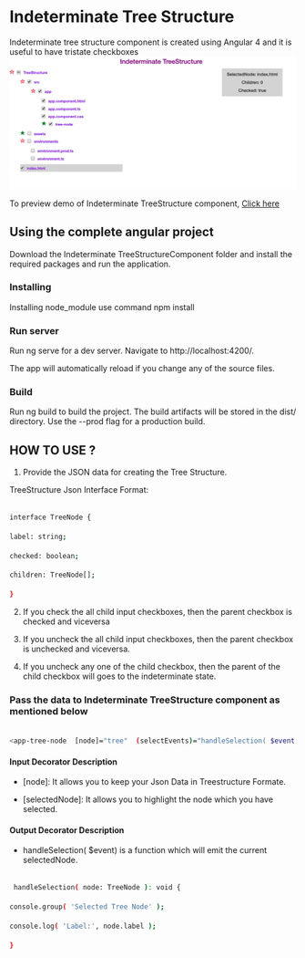 # Indeterminate Tree Structure

Indeterminate tree structure component is created using Angular 4 and it is useful to have tristate checkboxes
![alt text](https://github.com/GnanaDeepthi/indeterminate-treeStructure/blob/master/images/image.png)
 

To preview demo of Indeterminate TreeStructure component, [Click here](https://angular-x4t5vc.stackblitz.io)

 

## Using the complete angular project

Download the Indeterminate TreeStructureComponent folder and install the required packages and run the application.

### Installing

Installing node_module use command npm install

### Run server

Run ng serve for a dev server. Navigate to http://localhost:4200/.

The app will automatically reload if you change any of the source files.

### Build

Run ng build to build the project. The build artifacts will be stored in the dist/ directory. Use the --prod flag for a production build.

## HOW TO USE ?

1. Provide the JSON data  for creating the Tree Structure.

TreeStructure Json Interface Format:

```sh

interface TreeNode {

label: string;

checked: boolean;

children: TreeNode[];

}

```

2. If you check the all child input checkboxes, then the parent checkbox is checked and viceversa

3. If you uncheck the all child input checkboxes, then the parent checkbox is unchecked and viceversa.

4. If you uncheck any one of the child checkbox, then the parent of the child checkbox will goes to the indeterminate state.

 

### Pass the data to Indeterminate TreeStructure component as mentioned below

```sh

<app-tree-node  [node]="tree"  (selectEvents)="handleSelection( $event )"  [selectedNode]="selectedTreeNode"></app-tree-node>

```

#### Input Decorator Description

- [node]: It allows you to keep your Json Data in Treestructure Formate.

- [selectedNode]: It allows you to highlight the node which you have selected.

#### Output Decorator Description

- handleSelection( $event) is a function which will emit the current selectedNode.

```sh

 handleSelection( node: TreeNode ): void {

console.group( 'Selected Tree Node' );

console.log( 'Label:', node.label );

}

```

 
